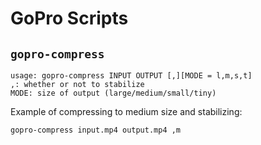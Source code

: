 # GoPro Scripts

## `gopro-compress`
```
usage: gopro-compress INPUT OUTPUT [,][MODE = l,m,s,t]
,: whether or not to stabilize
MODE: size of output (large/medium/small/tiny)
```
Example of compressing to medium size and stabilizing:
```
gopro-compress input.mp4 output.mp4 ,m
```
